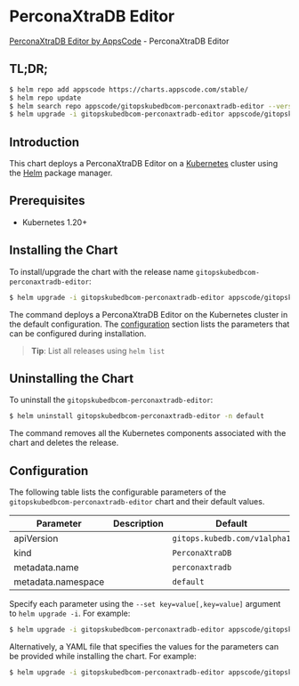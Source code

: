 # PerconaXtraDB Editor

[PerconaXtraDB Editor by AppsCode](https://appscode.com) - PerconaXtraDB Editor

## TL;DR;

```bash
$ helm repo add appscode https://charts.appscode.com/stable/
$ helm repo update
$ helm search repo appscode/gitopskubedbcom-perconaxtradb-editor --version=v0.20.0
$ helm upgrade -i gitopskubedbcom-perconaxtradb-editor appscode/gitopskubedbcom-perconaxtradb-editor -n default --create-namespace --version=v0.20.0
```

## Introduction

This chart deploys a PerconaXtraDB Editor on a [Kubernetes](http://kubernetes.io) cluster using the [Helm](https://helm.sh) package manager.

## Prerequisites

- Kubernetes 1.20+

## Installing the Chart

To install/upgrade the chart with the release name `gitopskubedbcom-perconaxtradb-editor`:

```bash
$ helm upgrade -i gitopskubedbcom-perconaxtradb-editor appscode/gitopskubedbcom-perconaxtradb-editor -n default --create-namespace --version=v0.20.0
```

The command deploys a PerconaXtraDB Editor on the Kubernetes cluster in the default configuration. The [configuration](#configuration) section lists the parameters that can be configured during installation.

> **Tip**: List all releases using `helm list`

## Uninstalling the Chart

To uninstall the `gitopskubedbcom-perconaxtradb-editor`:

```bash
$ helm uninstall gitopskubedbcom-perconaxtradb-editor -n default
```

The command removes all the Kubernetes components associated with the chart and deletes the release.

## Configuration

The following table lists the configurable parameters of the `gitopskubedbcom-perconaxtradb-editor` chart and their default values.

|     Parameter      | Description |                 Default                 |
|--------------------|-------------|-----------------------------------------|
| apiVersion         |             | <code>gitops.kubedb.com/v1alpha1</code> |
| kind               |             | <code>PerconaXtraDB</code>              |
| metadata.name      |             | <code>perconaxtradb</code>              |
| metadata.namespace |             | <code>default</code>                    |


Specify each parameter using the `--set key=value[,key=value]` argument to `helm upgrade -i`. For example:

```bash
$ helm upgrade -i gitopskubedbcom-perconaxtradb-editor appscode/gitopskubedbcom-perconaxtradb-editor -n default --create-namespace --version=v0.20.0 --set apiVersion=gitops.kubedb.com/v1alpha1
```

Alternatively, a YAML file that specifies the values for the parameters can be provided while
installing the chart. For example:

```bash
$ helm upgrade -i gitopskubedbcom-perconaxtradb-editor appscode/gitopskubedbcom-perconaxtradb-editor -n default --create-namespace --version=v0.20.0 --values values.yaml
```
